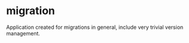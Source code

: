 migration
=========

Application created for migrations in general, include very trivial version management.